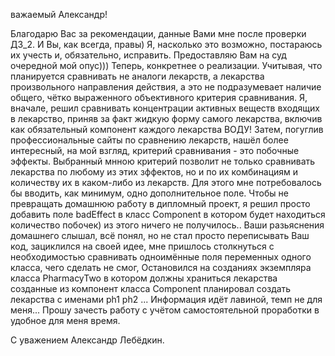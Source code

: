 важаемый Александр!

Благодарю Вас за рекомендации, данные Вами мне после проверки ДЗ_2. И Вы, как всегда, правы) Я, насколько это возможно, постараюсь 
их учесть и, обязательно, исправить. Предоставляю Вам на суд очередной мой опус)))
Теперь, конкретнее о реализации.
Учитывая, что планируется сравнивать не аналоги лекарств, а лекарства произвольного направления действия, 
а это не подразумевает наличие общего, чётко выраженного объективного критерия сравнивания. Я, 
вначале, решил сравнивать концентрации активных веществ входящих в лекарство, приняв за факт жидкую форму самого лекарства, 
включив как обязательный компонент каждого лекарства ВОДУ! Затем, погуглив профессиональные сайты по сравнению лекарств, 
нашёл более интересный, на мой взгляд, критерий сравнивания - это побочные эффекты. Выбранный мнною критерий позволит не только
сравнивать лекарства по любому из этих зффектов, но и по их комбинациям и количеству их в каком-либо из лекарств. 
Для этого мне потребовалось бы вводить, как минимум, одно дополнительное 
поле. Чтобы не превращать домашнюю работу в дипломный проект, я решил просто добавить поле badEffect в класс Component 
в котором будет находиться количество побочек) 
из этого ничего не получилось..
Ваши разьяснения домашнего слышал, всё понял, но не стал просто переписывать Ваш код, зациклился на своей идее, 
мне пришлось столкнуться с необходимостью сравнивать одноимённые поля переменных одного класса, чего сделать не смог,
Остановился на созданиях экземпляра класса PharmacyTwo в котором должны храниться лекарства созданные из компонент класса 
Component планировал создать лекарства с именами ph1 ph2 ...
Информация идёт лавиной, темп не для меня...  Прошу зачесть работу с учётом самостоятельной проработки в удобное для меня время.

С уважением Александр Лебёдкин.

